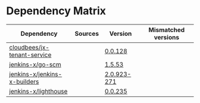 # Dependency Matrix

Dependency | Sources | Version | Mismatched versions
---------- | ------- | ------- | -------------------
[cloudbees/jx-tenant-service](https://github.com/cloudbees/jx-tenant-service) |  | [0.0.128](https://github.com/cloudbees/jx-tenant-service/releases/tag/v0.0.128) | 
[jenkins-x/go-scm](https://github.com/jenkins-x/go-scm) |  | [1.5.53]() | 
[jenkins-x/jenkins-x-builders](https://github.com/jenkins-x/jenkins-x-builders) |  | [2.0.923-271]() | 
[jenkins-x/lighthouse](https://github.com/jenkins-x/lighthouse) |  | [0.0.235]() | 
